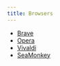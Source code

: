 ```yaml
---
title: Browsers
---
```


- [Brave](https://www.brave.com/)
- [Opera](https://www.opera.com/)
- [Vivaldi](https://vivaldi.com/)
- [SeaMonkey](https://www.seamonkey-project.org/)
